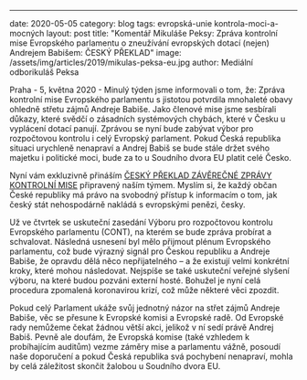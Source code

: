 ---
date:         2020-05-05
category:     blog
tags:         evropská-unie kontrola-moci-a-mocných
layout:       post
title:        "Komentář Mikuláše Peksy: Zpráva kontrolní mise Evropského parlamentu o zneužívání evropských dotací (nejen) Andrejem Babišem: ČESKÝ PŘEKLAD"
image:        /assets/img/articles/2019/mikulas-peksa-eu.jpg
author:       Mediální odborikuláš Peksa



Praha - 5, května 2020 - Minulý týden jsme informovali o tom, že: Zpráva kontrolní mise Evropského parlamentu s jistotou potvrdila mnohaleté obavy ohledně střetu zájmů Andreje Babiše. Jako členové mise jsme sesbírali důkazy, které svědčí o zásadních systémových chybách, které v Česku u vyplácení dotací panují. Zprávou se nyní bude zabývat výbor pro rozpočtovou kontrolu i celý Evropský parlament. Pokud Česká republika situaci urychleně nenapraví a Andrej Babiš se bude stále držet svého majetku i politické moci, bude za to u Soudního dvora EU platit celé Česko.

Nyní vám exkluzivně přináším [ČESKÝ PŘEKLAD ZÁVĚREČNÉ ZPRÁVY KONTROLNÍ MISE](https://www.pirati.cz/assets/pdf/zprava-cont-2020.pdf) připravený naším týmem. Myslím si, že každý občan České republiky má právo na svobodný přístup k informacím o tom, jak český stát nehospodárně nakládá s evropskými penězi, česky.

Už ve čtvrtek se uskuteční zasedání Výboru pro rozpočtovou kontrolu Evropského parlamentu (CONT), na kterém se bude zpráva probírat a schvalovat. Následná usnesení byl mělo přijmout plénum Evropského parlamentu, což bude výrazný signál pro Českou republiku a Andreje Babiše, že opravdu dělá něco nepřijatelného – a že existují velmi konkrétní kroky, které mohou následovat. Nejspíše se také uskuteční veřejné slyšení výboru, na které budou pozváni externí hosté. Bohužel je nyní celá procedura zpomalená koronavirou krizí, což může některé věci zpozdit.

Pokud celý Parlament ukáže svůj jednotný názor na střet zájmů Andreje Babiše, věc se přesune k Evropské komisi a Evropské radě. Od Evropské rady nemůžeme čekat žádnou větší akci, jelikož v ní sedí právě Andrej Babiš. Pevně ale doufám, že Evropská komise (také vzhledem k probíhajícím auditům) vezme záměry mise a parlamentu vážně, posoudí naše doporučení a pokud Česká republika svá pochybení nenapraví, mohla by celá záležitost skončit žalobou u Soudního dvora EU.
